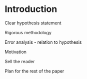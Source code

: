 # Introduction

Clear hypothesis statement

Rigorous methodology

Error analysis - relation to hypothesis

Motivation

Sell the reader

Plan for the rest of the paper
